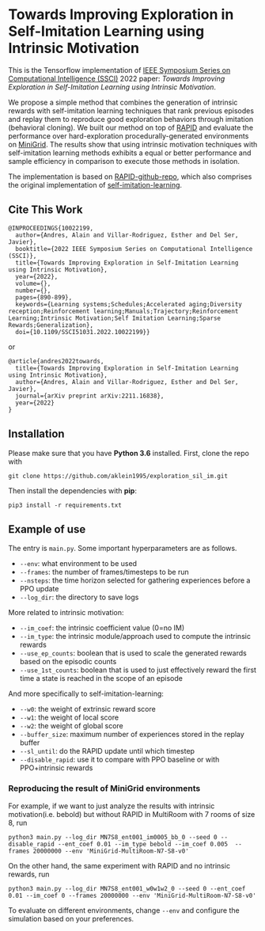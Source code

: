 # Towards Improving Exploration in Self-Imitation Learning using Intrinsic Motivation
This is the Tensorflow implementation of [IEEE Symposium Series on Computational Intelligence (SSCI)](https://ieeessci2022.org/) 2022 paper:
*Towards Improving Exploration in Self-Imitation Learning using Intrinsic Motivation*. 

We propose a simple method that combines the generation of intrinsic rewards with self-imitation learning techniques that rank previous episodes and replay them to reproduce good exploration behaviors through imitation (behavioral cloning). We built our method on top of [RAPID](https://arxiv.org/abs/2101.08152) and evaluate the performance over hard-exploration procedurally-generated environments on [MiniGrid](https://github.com/Farama-Foundation/MiniGrid). The results show that using intrinsic motivation techniques with self-imitation learning methods exhibits a equal or better performance and sample efficiency in comparison to execute those methods in isolation.

The implementation is based on [RAPID-github-repo](https://github.com/daochenzha/rapid.git), which also comprises the original implementation of [self-imitation-learning](https://github.com/junhyukoh/self-imitation-learning.git). 

## Cite This Work
```
@INPROCEEDINGS{10022199,
  author={Andres, Alain and Villar-Rodriguez, Esther and Del Ser, Javier},
  booktitle={2022 IEEE Symposium Series on Computational Intelligence (SSCI)}, 
  title={Towards Improving Exploration in Self-Imitation Learning using Intrinsic Motivation}, 
  year={2022},
  volume={},
  number={},
  pages={890-899},
  keywords={Learning systems;Schedules;Accelerated aging;Diversity reception;Reinforcement learning;Manuals;Trajectory;Reinforcement Learning;Intrinsic Motivation;Self Imitation Learning;Sparse Rewards;Generalization},
  doi={10.1109/SSCI51031.2022.10022199}}
```
or
```
@article{andres2022towards,
  title={Towards Improving Exploration in Self-Imitation Learning using Intrinsic Motivation},
  author={Andres, Alain and Villar-Rodriguez, Esther and Del Ser, Javier},
  journal={arXiv preprint arXiv:2211.16838},
  year={2022}
}
```

## Installation
Please make sure that you have **Python 3.6** installed. First, clone the repo with
```
git clone https://github.com/aklein1995/exploration_sil_im.git
```
Then install the dependencies with **pip**:
```
pip3 install -r requirements.txt
```

## Example of use
The entry is `main.py`. Some important hyperparameters are as follows.
*   `--env`: what environment to be used
*   `--frames`: the number of frames/timesteps to be run
*   `--nsteps`: the time horizon selected for gathering experiences before a PPO update
*   `--log_dir`: the directory to save logs

More related to intrinsic motivation:
*   `--im_coef`: the intrinsic coefficient value (0=no IM)
*   `--im_type`: the intrinsic module/approach used to compute the intrinsic rewards
*   `--use_ep_counts`: boolean that is used to scale the generated rewards based on the episodic counts
*   `--use_1st_counts`: boolean that is used to just effectively reward the first time a state is reached in the scope of an episode

And more specifically to self-imitation-learning:
*   `--w0`: the weight of extrinsic reward score
*   `--w1`: the weight of local score
*   `--w2`: the weight of global score
*   `--buffer_size`: maximum number of experiences stored in the replay buffer
*   `--sl_until`: do the RAPID update until which timestep
*   `--disable_rapid`: use it to compare with PPO baseline or with PPO+intrinsic rewards


### Reproducing the result of MiniGrid environments
For example, if we want to just analyze the results with intrinsic motivation(i.e. bebold) but without RAPID in MultiRoom with 7 rooms of size 8, run
```
python3 main.py --log_dir MN7S8_ent001_im0005_bb_0 --seed 0 --disable_rapid --ent_coef 0.01 --im_type bebold --im_coef 0.005  --frames 20000000 --env 'MiniGrid-MultiRoom-N7-S8-v0'
```

On the other hand, the same experiment with RAPID and no intrinsic rewards, run
```
python3 main.py --log_dir MN7S8_ent001_w0w1w2_0 --seed 0 --ent_coef 0.01 --im_coef 0 --frames 20000000 --env 'MiniGrid-MultiRoom-N7-S8-v0'
```

To evaluate on different environments, change `--env` and configure the simulation based on your preferences.

